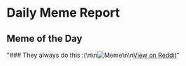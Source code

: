 # Daily Meme Report

## Meme of the Day
"### They always do this :(\n\n![Meme](https://i.redd.it/ol18l8ivbgzd1.png)\n\n[View on Reddit](https://redd.it/1glmxph)"
